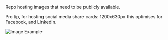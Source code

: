 Repo hosting images that need to be publicly available.

Pro tip, for hosting social media share cards: 1200x630px this optimises for Facebook, and LinkedIn.

![Image Example](https://user-images.githubusercontent.com/36594527/131421284-52190fba-4f44-4941-868c-d665dfe8ebd2.png)
